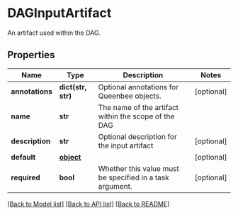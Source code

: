 # DAGInputArtifact

An artifact used within the DAG.
## Properties
Name | Type | Description | Notes
------------ | ------------- | ------------- | -------------
**annotations** | **dict(str, str)** | Optional annotations for Queenbee objects. | [optional] 
**name** | **str** | The name of the artifact within the scope of the DAG | 
**description** | **str** | Optional description for the input artifact | [optional] 
**default** | [**object**](.md) |  | [optional] 
**required** | **bool** | Whether this value must be specified in a task argument. | [optional] 

[[Back to Model list]](../README.md#documentation-for-models) [[Back to API list]](../README.md#documentation-for-api-endpoints) [[Back to README]](../README.md)


